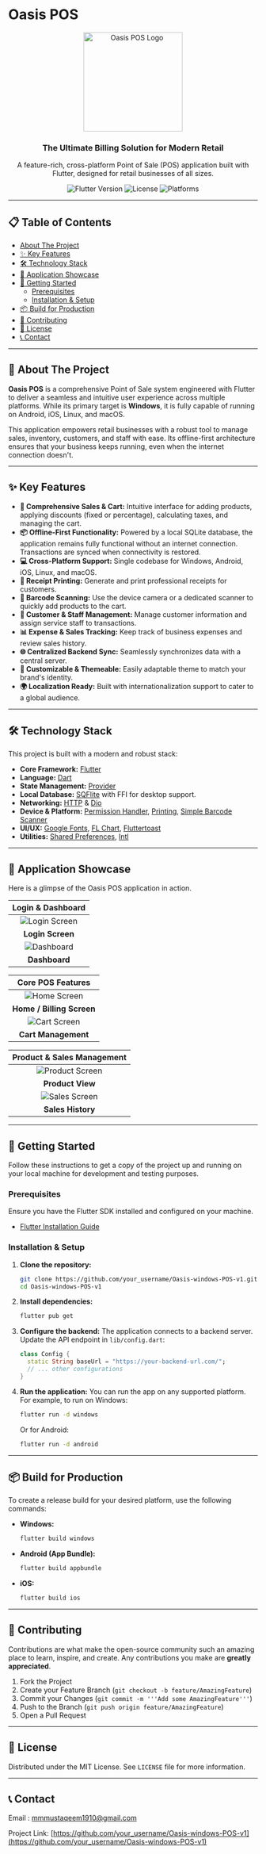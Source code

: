 # Oasis POS

<div align="center">
  <img src="assets/images/oasis_pos_logo_.1-1.png" alt="Oasis POS Logo" width="200"/>
</div>

<h3 align="center">The Ultimate Billing Solution for Modern Retail</h3>

<p align="center">
  A feature-rich, cross-platform Point of Sale (POS) application built with Flutter, designed for retail businesses of all sizes.
</p>

<p align="center">
  <img src="https://img.shields.io/badge/Flutter-3.x-blue.svg" alt="Flutter Version">
  <img src="https://img.shields.io/badge/License-MIT-green.svg" alt="License">
  <img src="https://img.shields.io/badge/platform-Windows%20%7C%20Android%20%7C%20iOS%20%7C%20Linux%20%7C%20macOS-lightgrey.svg" alt="Platforms">
</p>

---

## 📋 Table of Contents

- [About The Project](#-about-the-project)
- [✨ Key Features](#-key-features)
- [🛠️ Technology Stack](#-technology-stack)
- [📸 Application Showcase](#-application-showcase)
- [🚀 Getting Started](#-getting-started)
  - [Prerequisites](#prerequisites)
  - [Installation & Setup](#installation--setup)
- [📦 Build for Production](#-build-for-production)
- [🤝 Contributing](#-contributing)
- [📄 License](#-license)
- [📞 Contact](#-contact)

---

## 📖 About The Project

**Oasis POS** is a comprehensive Point of Sale system engineered with Flutter to deliver a seamless and intuitive user experience across multiple platforms. While its primary target is **Windows**, it is fully capable of running on Android, iOS, Linux, and macOS.

This application empowers retail businesses with a robust tool to manage sales, inventory, customers, and staff with ease. Its offline-first architecture ensures that your business keeps running, even when the internet connection doesn't.

---

## ✨ Key Features

- **🛒 Comprehensive Sales & Cart:** Intuitive interface for adding products, applying discounts (fixed or percentage), calculating taxes, and managing the cart.
- **📦 Offline-First Functionality:** Powered by a local SQLite database, the application remains fully functional without an internet connection. Transactions are synced when connectivity is restored.
- **💻 Cross-Platform Support:** Single codebase for Windows, Android, iOS, Linux, and macOS.
- **📠 Receipt Printing:** Generate and print professional receipts for customers.
- **🔳 Barcode Scanning:** Use the device camera or a dedicated scanner to quickly add products to the cart.
- **👥 Customer & Staff Management:** Manage customer information and assign service staff to transactions.
- **📊 Expense & Sales Tracking:** Keep track of business expenses and review sales history.
- **🌐 Centralized Backend Sync:** Seamlessly synchronizes data with a central server.
- **🎨 Customizable & Themeable:** Easily adaptable theme to match your brand's identity.
- **🌍 Localization Ready:** Built with internationalization support to cater to a global audience.

---

## 🛠️ Technology Stack

This project is built with a modern and robust stack:

- **Core Framework:** [Flutter](https://flutter.dev/)
- **Language:** [Dart](https://dart.dev/)
- **State Management:** [Provider](https://pub.dev/packages/provider)
- **Local Database:** [SQFlite](https://pub.dev/packages/sqflite) with FFI for desktop support.
- **Networking:** [HTTP](https://pub.dev/packages/http) & [Dio](https://pub.dev/packages/dio)
- **Device & Platform:** [Permission Handler](https://pub.dev/packages/permission_handler), [Printing](https://pub.dev/packages/printing), [Simple Barcode Scanner](https://pub.dev/packages/simple_barcode_scanner)
- **UI/UX:** [Google Fonts](https://pub.dev/packages/google_fonts), [FL Chart](https://pub.dev/packages/fl_chart), [Fluttertoast](https://pub.dev/packages/fluttertoast)
- **Utilities:** [Shared Preferences](https://pub.dev/packages/shared_preferences), [Intl](https://pub.dev/packages/intl)

---

## 📸 Application Showcase

Here is a glimpse of the Oasis POS application in action.

|              Login & Dashboard               |
| :------------------------------------------: |
| ![Login Screen](assets/images/LoignPage.jpg) |
|               **Login Screen**               |
|  ![Dashboard](assets/images/DashBoard.png)   |
|                **Dashboard**                 |

|           Core POS Features            |
| :------------------------------------: |
| ![Home Screen](assets/images/Home.png) |
|       **Home / Billing Screen**        |
| ![Cart Screen](assets/images/cart.png) |
|          **Cart Management**           |

|          Product & Sales Management          |
| :------------------------------------------: |
| ![Product Screen](assets/images/Product.png) |
|               **Product View**               |
|   ![Sales Screen](assets/images/sales.png)   |
|              **Sales History**               |

---

## 🚀 Getting Started

Follow these instructions to get a copy of the project up and running on your local machine for development and testing purposes.

### Prerequisites

Ensure you have the Flutter SDK installed and configured on your machine.

- [Flutter Installation Guide](https://flutter.dev/docs/get-started/install)

### Installation & Setup

1.  **Clone the repository:**

    ```sh
    git clone https://github.com/your_username/Oasis-windows-POS-v1.git
    cd Oasis-windows-POS-v1
    ```

2.  **Install dependencies:**

    ```sh
    flutter pub get
    ```

3.  **Configure the backend:**
    The application connects to a backend server. Update the API endpoint in `lib/config.dart`:

    ```dart
    class Config {
      static String baseUrl = "https://your-backend-url.com/";
      // ... other configurations
    }
    ```

4.  **Run the application:**
    You can run the app on any supported platform. For example, to run on Windows:
    ```sh
    flutter run -d windows
    ```
    Or for Android:
    ```sh
    flutter run -d android
    ```

---

## 📦 Build for Production

To create a release build for your desired platform, use the following commands:

- **Windows:**

  ```sh
  flutter build windows
  ```

- **Android (App Bundle):**

  ```sh
  flutter build appbundle
  ```

- **iOS:**
  ```sh
  flutter build ios
  ```

---

## 🤝 Contributing

Contributions are what make the open-source community such an amazing place to learn, inspire, and create. Any contributions you make are **greatly appreciated**.

1.  Fork the Project
2.  Create your Feature Branch (`git checkout -b feature/AmazingFeature`)
3.  Commit your Changes (`git commit -m '''Add some AmazingFeature'''`)
4.  Push to the Branch (`git push origin feature/AmazingFeature`)
5.  Open a Pull Request

---

## 📄 License

Distributed under the MIT License. See `LICENSE` file for more information.

---

## 📞 Contact

Email : mmmustaqeem1910@gmail.com

Project Link: [https://github.com/your_username/Oasis-windows-POS-v1](https://github.com/your_username/Oasis-windows-POS-v1)
